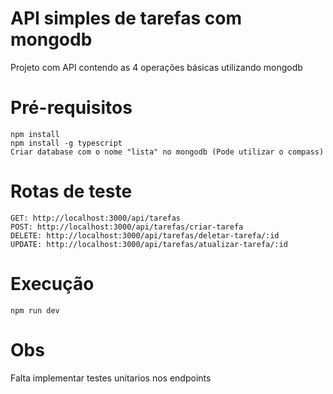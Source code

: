 # API simples de tarefas com mongodb
Projeto com API contendo as 4 operações básicas utilizando mongodb 

# Pré-requisitos

`npm install`  </br>
`npm install -g typescript`  </br>
`Criar database com o nome "lista" no mongodb (Pode utilizar o compass)`  </br>


# Rotas de teste

`GET: http://localhost:3000/api/tarefas` </br>
`POST: http://localhost:3000/api/tarefas/criar-tarefa` </br>
`DELETE: http://localhost:3000/api/tarefas/deletar-tarefa/:id` </br>
`UPDATE: http://localhost:3000/api/tarefas/atualizar-tarefa/:id` </br>

# Execução

`npm run dev`

# Obs

Falta implementar testes unitarios nos endpoints 
